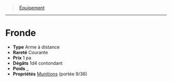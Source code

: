 ﻿---
!EquipmentItem
Type: Arme à distance
Price: 1 pa
Weight: _
Rarity: Courante
Damages: 1d4 contondant
Properties: '[Munitions](hd_weapons_munitions.md) (portée 9/36)'
Id: equipment_hd.md#fronde
ParentLink: equipment_hd.md#Équipement
Name: Fronde
ParentName: Équipement
NameLevel: 1
Attributes:
  Name: Fronde
  Markdown: >+
    # <!--Name-->Fronde<!--/Name-->


    - **Type** <!--Type-->Arme à distance<!--/Type-->

    - **Rareté** <!--Rarity-->Courante<!--/Rarity-->

    - **Prix** <!--Price-->1 pa<!--/Price-->

    - **Dégâts** <!--Damages-->1d4 contondant<!--/Damages-->

    - **Poids** <!--Weight-->_<!--/Weight-->

    - **Propriétés** <!--Properties-->[Munitions](hd_weapons_munitions.md) (portée 9/36)<!--/Properties-->

  Type: Arme à distance
  Rarity: Courante
  Price: 1 pa
  Damages: 1d4 contondant
  Weight: _
  Properties: '[Munitions](hd_weapons_munitions.md) (portée 9/36)'
AttributesDictionary: >+
  Name: Fronde

  Markdown: >+

    # <!--Name-->Fronde<!--/Name-->





    - **Type** <!--Type-->Arme à distance<!--/Type-->



    - **Rareté** <!--Rarity-->Courante<!--/Rarity-->



    - **Prix** <!--Price-->1 pa<!--/Price-->



    - **Dégâts** <!--Damages-->1d4 contondant<!--/Damages-->



    - **Poids** <!--Weight-->_<!--/Weight-->



    - **Propriétés** <!--Properties-->[Munitions](hd_weapons_munitions.md) (portée 9/36)<!--/Properties-->



  Type: Arme à distance

  Rarity: Courante

  Price: 1 pa

  Damages: 1d4 contondant

  Weight: _

  Properties: '[Munitions](hd_weapons_munitions.md) (portée 9/36)'

---
> [Équipement](hd_equipment.md)

---

# Fronde

- **Type** Arme à distance
- **Rareté** Courante
- **Prix** 1 pa
- **Dégâts** 1d4 contondant
- **Poids** _
- **Propriétés** [Munitions](hd_weapons_munitions.md) (portée 9/36)

